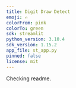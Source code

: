 ```yaml
---
title: Digit Draw Detect
emoji: ✍️
colorFrom: pink
colorTo: green
sdk: streamlit
python_version: 3.10.4
sdk_version: 1.15.2
app_file: st_app.py
pinned: false
license: mit
---
```

Checking readme.
